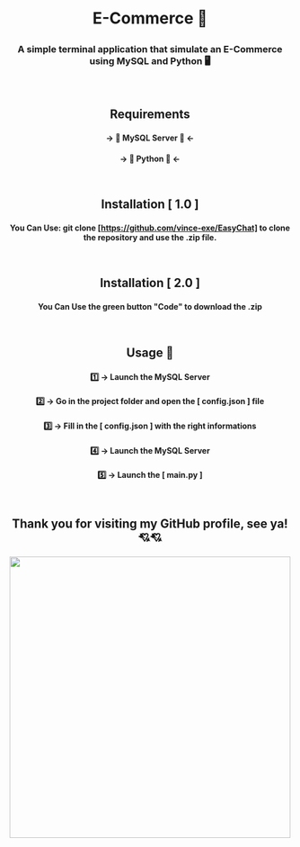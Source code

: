 # <p align="center"> E-Commerce 👕</p>

### <p align="center"> A simple terminal application that simulate an E-Commerce using MySQL and Python 🖥️</p><br>

## <p align="center">Requirements</p>
#### <p align="center">-> 💽 MySQL Server 💽 <- </p>
#### <p align="center">-> 🐍 Python 🐍 <- </p><br>
  
## <p align="center">Installation [ 1.0 ]</p>
#### <p align="center">You Can Use: git clone [https://github.com/vince-exe/EasyChat] to clone the repository and use the .zip file.</p><br>
 
## <p align="center">Installation [ 2.0 ]</p>
#### <p align="center">You Can Use the green button "Code" to download the .zip</p><br>
 
## <p align="center">Usage 💾</p>
#### <p align="center">1️⃣ -> Launch the MySQL Server</p>
#### <p align="center">2️⃣ -> Go in the project folder and open the [ config.json ] file</p>
#### <p align="center">3️⃣ -> Fill in the [ config.json ] with the right informations</p>
#### <p align="center">4️⃣ -> Launch the MySQL Server</p>
#### <p align="center">5️⃣ -> Launch the [ main.py ]</p><br>

## <p align="center">Thank you for visiting my GitHub profile, see ya! 💘💘</p>

<p align="center">
  <img src="https://www.icegif.com/wp-content/uploads/icegif-1628.gif" with="500" height="500">
</p>
